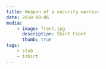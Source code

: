 ```yaml
---
title: Weapon of a security warrior
date: 2018-08-06
media:
    - image: front.jpg
      description: Shirt Front
      thumb: true
tags:
    - stub
    - tshirt
---
```

